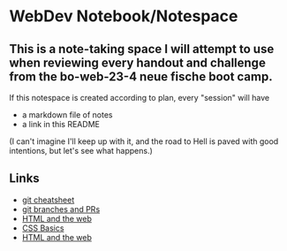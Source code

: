 # WebDev Notebook/Notespace

## This is a note-taking space I will attempt to use when reviewing every handout and challenge from the bo-web-23-4 neue fische boot camp.

If this notespace is created according to plan, every "session" will have 
- a markdown file of notes
- a link in this README

(I can't imagine I'll keep up with it, and the road to Hell is paved with good intentions, but let's see what happens.)

## Links
- [git cheatsheet](shell-and-git/git-cheatsheet.md)
- [git branches and PRs](shell-and-git/git-branches-and-prs.md) 
- [HTML and the web](html/html-and-the-web.md)
- [CSS Basics](css/css-basics.md)
- [HTML and the web](html/html-and-the-web.md)
